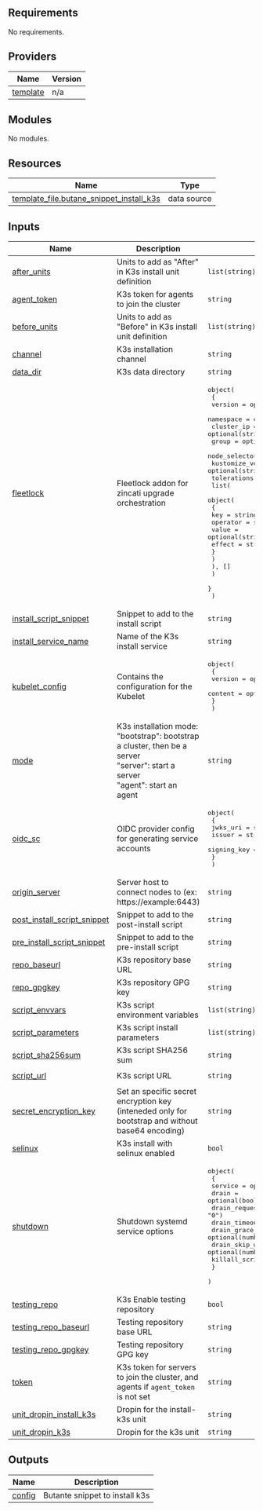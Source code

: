 <!-- BEGIN_TF_DOCS -->
## Requirements

No requirements.

## Providers

| Name | Version |
|------|---------|
| <a name="provider_template"></a> [template](#provider\_template) | n/a |

## Modules

No modules.

## Resources

| Name | Type |
|------|------|
| [template_file.butane_snippet_install_k3s](https://registry.terraform.io/providers/hashicorp/template/latest/docs/data-sources/file) | data source |

## Inputs

| Name | Description | Type | Default | Required |
|------|-------------|------|---------|:--------:|
| <a name="input_after_units"></a> [after\_units](#input\_after\_units) | Units to add as "After" in K3s install unit definition | `list(string)` | `[]` | no |
| <a name="input_agent_token"></a> [agent\_token](#input\_agent\_token) | K3s token for agents to join the cluster | `string` | `""` | no |
| <a name="input_before_units"></a> [before\_units](#input\_before\_units) | Units to add as "Before" in K3s install unit definition | `list(string)` | `[]` | no |
| <a name="input_channel"></a> [channel](#input\_channel) | K3s installation channel | `string` | `"stable"` | no |
| <a name="input_data_dir"></a> [data\_dir](#input\_data\_dir) | K3s data directory | `string` | `"/var/lib/rancher/k3s"` | no |
| <a name="input_fleetlock"></a> [fleetlock](#input\_fleetlock) | Fleetlock addon for zincati upgrade orchestration | <pre>object(<br>    {<br>      version           = optional(string, "v0.4.0")<br>      namespace         = optional(string, "fleetlock")<br>      cluster_ip        = optional(string, "10.43.0.15")<br>      group             = optional(string)<br>      node_selectors    = optional(list(map(string)), [])<br>      kustomize_version = optional(string, "5.4.2")<br>      tolerations = optional(<br>        list(<br>          object(<br>            {<br>              key      = string<br>              operator = string<br>              value    = optional(string)<br>              effect   = string<br>            }<br>          )<br>        ), []<br>      )<br>    }<br>  )</pre> | `null` | no |
| <a name="input_install_script_snippet"></a> [install\_script\_snippet](#input\_install\_script\_snippet) | Snippet to add to the install script | `string` | `""` | no |
| <a name="input_install_service_name"></a> [install\_service\_name](#input\_install\_service\_name) | Name of the K3s install service | `string` | `"install-k3s.service"` | no |
| <a name="input_kubelet_config"></a> [kubelet\_config](#input\_kubelet\_config) | Contains the configuration for the Kubelet | <pre>object(<br>    {<br>      version = optional(string, "v1beta1")<br>      content = optional(string, "")<br>    }<br>  )</pre> | <pre>{<br>  "content": "",<br>  "version": "v1beta1"<br>}</pre> | no |
| <a name="input_mode"></a> [mode](#input\_mode) | K3s installation mode:<br>"bootstrap": bootstrap a cluster, then be a server<br>"server": start a server<br>"agent": start an agent | `string` | `"bootstrap"` | no |
| <a name="input_oidc_sc"></a> [oidc\_sc](#input\_oidc\_sc) | OIDC provider config for generating service accounts | <pre>object(<br>    {<br>      jwks_uri    = string<br>      issuer      = string<br>      signing_key = string<br>    }<br>  )</pre> | `null` | no |
| <a name="input_origin_server"></a> [origin\_server](#input\_origin\_server) | Server host to connect nodes to (ex: https://example:6443) | `string` | `""` | no |
| <a name="input_post_install_script_snippet"></a> [post\_install\_script\_snippet](#input\_post\_install\_script\_snippet) | Snippet to add to the post-install script | `string` | `""` | no |
| <a name="input_pre_install_script_snippet"></a> [pre\_install\_script\_snippet](#input\_pre\_install\_script\_snippet) | Snippet to add to the pre-install script | `string` | `""` | no |
| <a name="input_repo_baseurl"></a> [repo\_baseurl](#input\_repo\_baseurl) | K3s repository base URL | `string` | `"https://rpm.rancher.io/k3s/stable/common/coreos/noarch/"` | no |
| <a name="input_repo_gpgkey"></a> [repo\_gpgkey](#input\_repo\_gpgkey) | K3s repository GPG key | `string` | `"https://rpm.rancher.io/public.key"` | no |
| <a name="input_script_envvars"></a> [script\_envvars](#input\_script\_envvars) | K3s script environment variables | `list(string)` | `[]` | no |
| <a name="input_script_parameters"></a> [script\_parameters](#input\_script\_parameters) | K3s script install parameters | `list(string)` | `[]` | no |
| <a name="input_script_sha256sum"></a> [script\_sha256sum](#input\_script\_sha256sum) | K3s script SHA256 sum | `string` | `"88152dfac36254d75dd814d52960fd61574e35bc47d8c61f377496a7580414f3"` | no |
| <a name="input_script_url"></a> [script\_url](#input\_script\_url) | K3s script URL | `string` | `"https://raw.githubusercontent.com/k3s-io/k3s/7e59376bb91d451d3eaf16b9a3f80ae4d711b2bc/install.sh"` | no |
| <a name="input_secret_encryption_key"></a> [secret\_encryption\_key](#input\_secret\_encryption\_key) | Set an specific secret encryption key (inteneded only for bootstrap and without base64 encoding) | `string` | `""` | no |
| <a name="input_selinux"></a> [selinux](#input\_selinux) | K3s install with selinux enabled | `bool` | `true` | no |
| <a name="input_shutdown"></a> [shutdown](#input\_shutdown) | Shutdown systemd service options | <pre>object(<br>    {<br>      service                            = optional(bool, true)<br>      drain                              = optional(bool, true)<br>      drain_request_timeout              = optional(string, "0")<br>      drain_timeout                      = optional(string, "0")<br>      drain_grace_period                 = optional(number, -1)<br>      drain_skip_wait_for_delete_timeout = optional(number, 0)<br>      killall_script                     = optional(bool, true)<br>    }<br>  )</pre> | <pre>{<br>  "drain": true,<br>  "drain_grace_period": -1,<br>  "drain_request_timeout": "0",<br>  "drain_skip_wait_for_delete_timeout": 0,<br>  "drain_timeout": "0",<br>  "killall_script": true,<br>  "service": true<br>}</pre> | no |
| <a name="input_testing_repo"></a> [testing\_repo](#input\_testing\_repo) | K3s Enable testing repository | `bool` | `false` | no |
| <a name="input_testing_repo_baseurl"></a> [testing\_repo\_baseurl](#input\_testing\_repo\_baseurl) | Testing repository base URL | `string` | `"https://rpm-testing.rancher.io/k3s/testing/common/coreos/noarch/"` | no |
| <a name="input_testing_repo_gpgkey"></a> [testing\_repo\_gpgkey](#input\_testing\_repo\_gpgkey) | Testing repository GPG key | `string` | `"https://rpm-testing.rancher.io/public.key"` | no |
| <a name="input_token"></a> [token](#input\_token) | K3s token for servers to join the cluster, and agents if `agent_token` is not set | `string` | `""` | no |
| <a name="input_unit_dropin_install_k3s"></a> [unit\_dropin\_install\_k3s](#input\_unit\_dropin\_install\_k3s) | Dropin for the install-k3s unit | `string` | `""` | no |
| <a name="input_unit_dropin_k3s"></a> [unit\_dropin\_k3s](#input\_unit\_dropin\_k3s) | Dropin for the k3s unit | `string` | `""` | no |

## Outputs

| Name | Description |
|------|-------------|
| <a name="output_config"></a> [config](#output\_config) | Butante snippet to install k3s |
<!-- END_TF_DOCS -->
